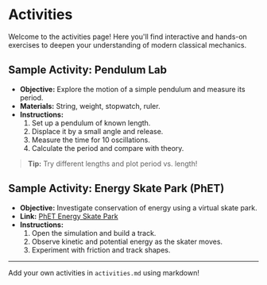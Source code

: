 # Activities

Welcome to the activities page! Here you'll find interactive and hands-on exercises to deepen your understanding of modern classical mechanics.

## Sample Activity: Pendulum Lab

- **Objective:** Explore the motion of a simple pendulum and measure its period.
- **Materials:** String, weight, stopwatch, ruler.
- **Instructions:**
  1. Set up a pendulum of known length.
  2. Displace it by a small angle and release.
  3. Measure the time for 10 oscillations.
  4. Calculate the period and compare with theory.

> **Tip:** Try different lengths and plot period vs. length!

## Sample Activity: Energy Skate Park (PhET)

- **Objective:** Investigate conservation of energy using a virtual skate park.
- **Link:** [PhET Energy Skate Park](https://phet.colorado.edu/en/simulation/energy-skate-park)
- **Instructions:**
  1. Open the simulation and build a track.
  2. Observe kinetic and potential energy as the skater moves.
  3. Experiment with friction and track shapes.

---

Add your own activities in `activities.md` using markdown!